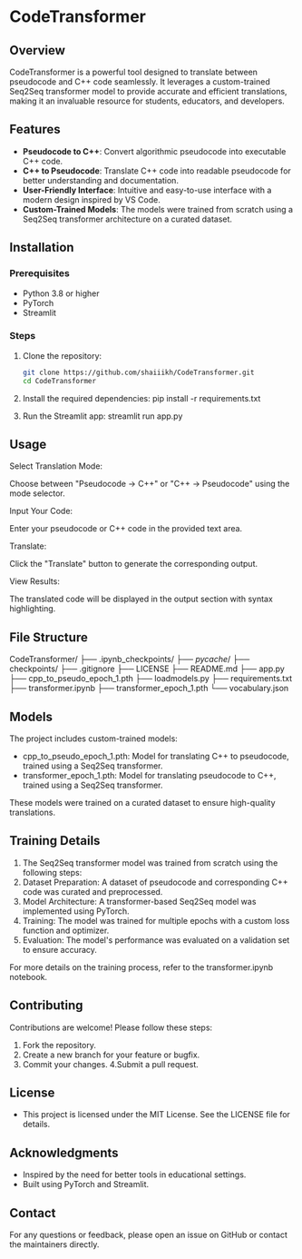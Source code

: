 # CodeTransformer

## Overview
CodeTransformer is a powerful tool designed to translate between pseudocode and C++ code seamlessly. It leverages a custom-trained Seq2Seq transformer model to provide accurate and efficient translations, making it an invaluable resource for students, educators, and developers.

## Features
- **Pseudocode to C++**: Convert algorithmic pseudocode into executable C++ code.
- **C++ to Pseudocode**: Translate C++ code into readable pseudocode for better understanding and documentation.
- **User-Friendly Interface**: Intuitive and easy-to-use interface with a modern design inspired by VS Code.
- **Custom-Trained Models**: The models were trained from scratch using a Seq2Seq transformer architecture on a curated dataset.

## Installation

### Prerequisites
- Python 3.8 or higher
- PyTorch
- Streamlit

### Steps
1. Clone the repository:
   ```bash
   git clone https://github.com/shaiiikh/CodeTransformer.git
   cd CodeTransformer

2. Install the required dependencies:
        pip install -r requirements.txt

3. Run the Streamlit app:
        streamlit run app.py



## Usage
Select Translation Mode:

Choose between "Pseudocode → C++" or "C++ → Pseudocode" using the mode selector.

Input Your Code:

Enter your pseudocode or C++ code in the provided text area.

Translate:

Click the "Translate" button to generate the corresponding output.

View Results:

The translated code will be displayed in the output section with syntax highlighting.


## File Structure
CodeTransformer/
├── .ipynb_checkpoints/
├── _pycache_/
├── checkpoints/
├── .gitignore
├── LICENSE
├── README.md
├── app.py
├── cpp_to_pseudo_epoch_1.pth
├── loadmodels.py
├── requirements.txt
├── transformer.ipynb
├── transformer_epoch_1.pth
└── vocabulary.json


## Models
The project includes custom-trained models:

- cpp_to_pseudo_epoch_1.pth: Model for translating C++ to pseudocode, trained using a Seq2Seq transformer.
- transformer_epoch_1.pth: Model for translating pseudocode to C++, trained using a Seq2Seq transformer.

These models were trained on a curated dataset to ensure high-quality translations.


## Training Details
1. The Seq2Seq transformer model was trained from scratch using the following steps:
2. Dataset Preparation: A dataset of pseudocode and corresponding C++ code was curated and preprocessed.
3. Model Architecture: A transformer-based Seq2Seq model was implemented using PyTorch.
4. Training: The model was trained for multiple epochs with a custom loss function and optimizer.
5. Evaluation: The model's performance was evaluated on a validation set to ensure accuracy.

For more details on the training process, refer to the transformer.ipynb notebook.


## Contributing
Contributions are welcome! Please follow these steps:

1. Fork the repository.
2. Create a new branch for your feature or bugfix.
3. Commit your changes.
4.Submit a pull request.

## License
- This project is licensed under the MIT License. See the LICENSE file for details.

## Acknowledgments
- Inspired by the need for better tools in educational settings.
- Built using PyTorch and Streamlit.

## Contact
For any questions or feedback, please open an issue on GitHub or contact the maintainers directly. 
